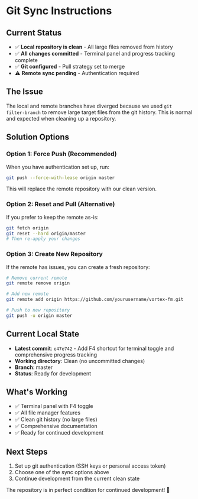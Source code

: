 # Git Sync Instructions

## Current Status
- ✅ **Local repository is clean** - All large files removed from history
- ✅ **All changes committed** - Terminal panel and progress tracking complete
- ✅ **Git configured** - Pull strategy set to merge
- ⚠️ **Remote sync pending** - Authentication required

## The Issue
The local and remote branches have diverged because we used `git filter-branch` to remove large target files from the git history. This is normal and expected when cleaning up a repository.

## Solution Options

### Option 1: Force Push (Recommended)
When you have authentication set up, run:
```bash
git push --force-with-lease origin master
```
This will replace the remote repository with our clean version.

### Option 2: Reset and Pull (Alternative)
If you prefer to keep the remote as-is:
```bash
git fetch origin
git reset --hard origin/master
# Then re-apply your changes
```

### Option 3: Create New Repository
If the remote has issues, you can create a fresh repository:
```bash
# Remove current remote
git remote remove origin

# Add new remote
git remote add origin https://github.com/yourusername/vortex-fm.git

# Push to new repository
git push -u origin master
```

## Current Local State
- **Latest commit**: `e47e742` - Add F4 shortcut for terminal toggle and comprehensive progress tracking
- **Working directory**: Clean (no uncommitted changes)
- **Branch**: master
- **Status**: Ready for development

## What's Working
- ✅ Terminal panel with F4 toggle
- ✅ All file manager features
- ✅ Clean git history (no large files)
- ✅ Comprehensive documentation
- ✅ Ready for continued development

## Next Steps
1. Set up git authentication (SSH keys or personal access token)
2. Choose one of the sync options above
3. Continue development from the current clean state

The repository is in perfect condition for continued development! 🚀
